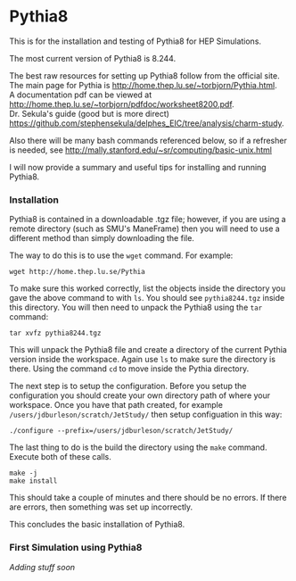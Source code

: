 # Pythia8

This is for the installation and testing of Pythia8 for HEP Simulations.

The most current version of Pythia8 is 8.244. 

The best raw resources for setting up Pythia8 follow from the official site.  
The main page for Pythia is http://home.thep.lu.se/~torbjorn/Pythia.html.  
A documentation pdf can be viewed at http://home.thep.lu.se/~torbjorn/pdfdoc/worksheet8200.pdf.  
Dr. Sekula's guide (good but is more direct) https://github.com/stephensekula/delphes_EIC/tree/analysis/charm-study.

Also there will be many bash commands referenced below, so if a refresher is needed, see http://mally.stanford.edu/~sr/computing/basic-unix.html

I will now provide a summary and useful tips for installing and running Pythia8.

### Installation

Pythia8 is contained in a downloadable .tgz file; however, if you are using a remote directory (such as SMU's ManeFrame) then you will need to use a different method than simply downloading the file.

The way to do this is to use the ```wget``` command. For example:

 ```wget http://home.thep.lu.se/Pythia```
 
 To make sure this worked correctly, list the objects inside the directory you gave the above command to with ```ls```. You should see ```pythia8244.tgz``` inside this directory. You will then need to unpack the Pythia8 using the ```tar``` command:

```tar xvfz pythia8244.tgz```

This will unpack the Pythia8 file and create a directory of the current Pythia version inside the workspace. Again use ```ls``` to make sure the directory is there. Using the command ```cd``` to move inside the Pythia directory.  

The next step is to setup the configuration. Before you setup the configuration you should create your own directory path of where your workspace. Once you have that path created, for example ```/users/jdburleson/scratch/JetStudy/``` then setup configuation in this way:

```./configure --prefix=/users/jdburleson/scratch/JetStudy/```

The last thing to do is the build the directory using the ```make``` command. Execute both of these calls.

```make -j```  
```make install```   

This should take a couple of minutes and there should be no errors. If there are errors, then something was set up incorrectly.

This concludes the basic installation of Pythia8.

### First Simulation using Pythia8

*Adding stuff soon*
